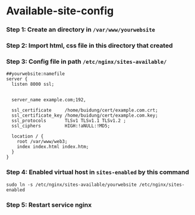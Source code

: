 # Available-site-config 
### Step 1: Create an directory in `/var/www/yourwebsite`
### Step 2: Import html, css file in this directory that created
### Step 3: Config file in path  `/etc/nginx/sites-available/` 
```
##yourwebsite:namefile
server {
  listen 8000 ssl;


  server_name example.com;192,

  ssl_certificate     /home/buidung/cert/example.com.crt;
  ssl_certificate_key /home/buidung/cert/example.com.key;
  ssl_protocols       TLSv1 TLSv1.1 TLSv1.2 ;
  ssl_ciphers         HIGH:!aNULL:!MD5;

  location / {
    root /var/www/web3;
    index index.html index.htm;
  }
}

```
### Step 4: Enabled virtual host in `sites-enabled` by this command
```
sudo ln -s /etc/nginx/sites-available/yourwebsite /etc/nginx/sites-enabled
```
### Step 5: Restart service nginx
